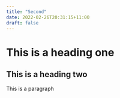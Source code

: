```yaml
---
title: "Second"
date: 2022-02-26T20:31:15+11:00
draft: false
---
```


# This is a heading one
## This is a heading two

This is a paragraph